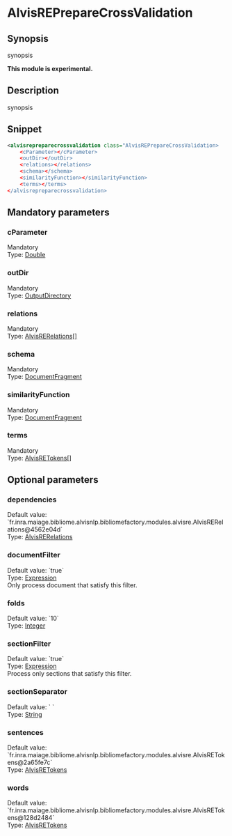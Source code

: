 <h1 class="module">AlvisREPrepareCrossValidation</h1>

## Synopsis

synopsis

**This module is experimental.**

## Description

synopsis

## Snippet



```xml
<alvisrepreparecrossvalidation class="AlvisREPrepareCrossValidation>
    <cParameter></cParameter>
    <outDir></outDir>
    <relations></relations>
    <schema></schema>
    <similarityFunction></similarityFunction>
    <terms></terms>
</alvisrepreparecrossvalidation>
```

## Mandatory parameters

<h3 id="cParameter" class="param">cParameter</h3>

<div class="param-level param-level-mandatory">Mandatory
</div>
<div class="param-type">Type: <a href="../converter/java.lang.Double" class="converter">Double</a>
</div>


<h3 id="outDir" class="param">outDir</h3>

<div class="param-level param-level-mandatory">Mandatory
</div>
<div class="param-type">Type: <a href="../converter/fr.inra.maiage.bibliome.util.files.OutputDirectory" class="converter">OutputDirectory</a>
</div>


<h3 id="relations" class="param">relations</h3>

<div class="param-level param-level-mandatory">Mandatory
</div>
<div class="param-type">Type: <a href="../converter/fr.inra.maiage.bibliome.alvisnlp.bibliomefactory.modules.alvisre.AlvisRERelations%5B%5D" class="converter">AlvisRERelations[]</a>
</div>


<h3 id="schema" class="param">schema</h3>

<div class="param-level param-level-mandatory">Mandatory
</div>
<div class="param-type">Type: <a href="../converter/org.w3c.dom.DocumentFragment" class="converter">DocumentFragment</a>
</div>


<h3 id="similarityFunction" class="param">similarityFunction</h3>

<div class="param-level param-level-mandatory">Mandatory
</div>
<div class="param-type">Type: <a href="../converter/org.w3c.dom.DocumentFragment" class="converter">DocumentFragment</a>
</div>


<h3 id="terms" class="param">terms</h3>

<div class="param-level param-level-mandatory">Mandatory
</div>
<div class="param-type">Type: <a href="../converter/fr.inra.maiage.bibliome.alvisnlp.bibliomefactory.modules.alvisre.AlvisRETokens%5B%5D" class="converter">AlvisRETokens[]</a>
</div>


## Optional parameters

<h3 id="dependencies" class="param">dependencies</h3>

<div class="param-level param-level-default-value">Default value: `fr.inra.maiage.bibliome.alvisnlp.bibliomefactory.modules.alvisre.AlvisRERelations@4562e04d`
</div>
<div class="param-type">Type: <a href="../converter/fr.inra.maiage.bibliome.alvisnlp.bibliomefactory.modules.alvisre.AlvisRERelations" class="converter">AlvisRERelations</a>
</div>


<h3 id="documentFilter" class="param">documentFilter</h3>

<div class="param-level param-level-default-value">Default value: `true`
</div>
<div class="param-type">Type: <a href="../converter/fr.inra.maiage.bibliome.alvisnlp.core.corpus.expressions.Expression" class="converter">Expression</a>
</div>
Only process document that satisfy this filter.

<h3 id="folds" class="param">folds</h3>

<div class="param-level param-level-default-value">Default value: `10`
</div>
<div class="param-type">Type: <a href="../converter/java.lang.Integer" class="converter">Integer</a>
</div>


<h3 id="sectionFilter" class="param">sectionFilter</h3>

<div class="param-level param-level-default-value">Default value: `true`
</div>
<div class="param-type">Type: <a href="../converter/fr.inra.maiage.bibliome.alvisnlp.core.corpus.expressions.Expression" class="converter">Expression</a>
</div>
Process only sections that satisfy this filter.

<h3 id="sectionSeparator" class="param">sectionSeparator</h3>

<div class="param-level param-level-default-value">Default value: `
`
</div>
<div class="param-type">Type: <a href="../converter/java.lang.String" class="converter">String</a>
</div>


<h3 id="sentences" class="param">sentences</h3>

<div class="param-level param-level-default-value">Default value: `fr.inra.maiage.bibliome.alvisnlp.bibliomefactory.modules.alvisre.AlvisRETokens@2a65fe7c`
</div>
<div class="param-type">Type: <a href="../converter/fr.inra.maiage.bibliome.alvisnlp.bibliomefactory.modules.alvisre.AlvisRETokens" class="converter">AlvisRETokens</a>
</div>


<h3 id="words" class="param">words</h3>

<div class="param-level param-level-default-value">Default value: `fr.inra.maiage.bibliome.alvisnlp.bibliomefactory.modules.alvisre.AlvisRETokens@128d2484`
</div>
<div class="param-type">Type: <a href="../converter/fr.inra.maiage.bibliome.alvisnlp.bibliomefactory.modules.alvisre.AlvisRETokens" class="converter">AlvisRETokens</a>
</div>


